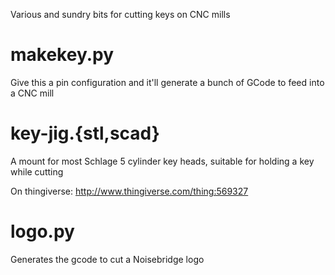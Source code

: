 Various and sundry bits for cutting keys on CNC mills

# makekey.py

Give this a pin configuration and it'll generate a bunch of GCode to feed into a CNC mill

# key-jig.{stl,scad}

A mount for most Schlage 5 cylinder key heads, suitable for holding a key while cutting

On thingiverse: http://www.thingiverse.com/thing:569327

# logo.py

Generates the gcode to cut a Noisebridge logo
